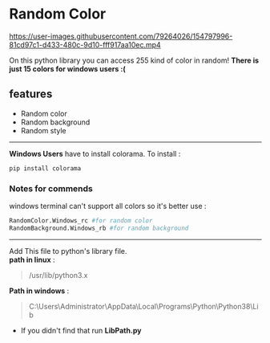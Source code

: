 # Random Color 

https://user-images.githubusercontent.com/79264026/154797996-81cd97c1-d433-480c-9d10-fff917aa10ec.mp4



On this python library you can access 255 kind of color in random!
**There is just 15 colors for windows users :(**
## features

- Random color 
- Random background
- Random style

---
**Windows Users** have to install colorama.
To install : 

`pip install colorama`

### **Notes for commends** 
windows terminal can't support all colors so it's better use :
``` python 
RandomColor.Windows_rc #for random color
RandomBackground.Windows_rb #for random background
```
---
Add This file to python's library file.   
**path in linux** : 
>/usr/lib/python3.x

**Path in windows** :
>C:\Users\Administrator\AppData\Local\Programs\Python\Python38\Lib

- If you didn't find that run **LibPath.py**

